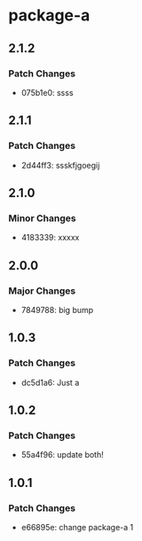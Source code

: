 # package-a

## 2.1.2

### Patch Changes

- 075b1e0: ssss

## 2.1.1

### Patch Changes

- 2d44ff3: ssskfjgoegij

## 2.1.0

### Minor Changes

- 4183339: xxxxx

## 2.0.0

### Major Changes

- 7849788: big bump

## 1.0.3

### Patch Changes

- dc5d1a6: Just a

## 1.0.2

### Patch Changes

- 55a4f96: update both!

## 1.0.1

### Patch Changes

- e66895e: change package-a 1
